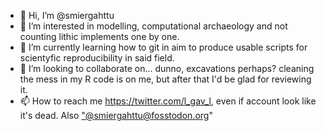 - 👋 Hi, I’m @smiergahttu
- 👀 I’m interested in modelling, computational archaeology and not counting lithic implements one by one. 
- 🌱 I’m currently learning how to git in aim to produce usable scripts for scientyfic reproducibility in said field.
- 💞️ I’m looking to collaborate on... dunno, excavations perhaps? cleaning the mess in my R code is on me, but after that I'd be glad for reviewing it.
- 📫 How to reach me https://twitter.com/l_gav_l, even if account look like it's dead. Also <a rel="me" href="https://fosstodon.org/@smiergahttu">"@smiergahttu@fosstodon.org"</a>

<!---
smiergahttu/smiergahttu is a ✨ special ✨ repository because its `README.md` (this file) appears on your GitHub profile.
You can click the Preview link to take a look at your changes.
--->
